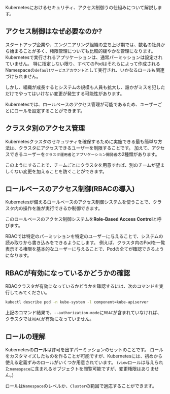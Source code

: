 




Kubernetesにおけるセキュリティ、アクセス制御うの仕組みについて解説します。



## アクセス制御はなぜ必要なのか?

スタートアップ企業や、エンジニアリング組織の立ち上げ期では、数名の社員から始まることが多く、権限管理についても比較的緩やかな管理になります。
Kubernetesで実行されるアプリケーションは、通常パーミッションは設定されていません。
特に指定しない限り、すべてのPodはそれらによって作成されるNamespaceの`defaultサービスアカウント`として実行され、いかなるロールも関連づけられません。


しかし、組織が成長するとシステムの規模も人員も拡大し、誰かがミスを犯しただけでやってはいけない変更が発生する可能性があります。

Kubernetesでは、ロールベースのアクセス管理が可能であるため、ユーザーごとにロールを設定することができます。


## クラスタ別のアクセス管理

Kubernetesクラスタのセキュリティを確保するために実施できる最も簡単な方法は、クラスタにアクセスできるユーザーを制限することです。
加えて、アクセスできるユーザーを`クラスタ運用者`と`アプリケーション開発者`の2種類があります。

このようにすることで、チームごとにクラスタを用意すれば、別のチームが望ましくない変更を加えることを防ぐことができます。


## ロールベースのアクセス制御(RBACの導入)

Kubernetesが備えるロールベースのアクセス制御システムを使うことで、クラスタ内の操作を誰が実行できるか制御できます。

このロールベースのアクセス制御システムを**Role-Based Access Control**と呼びます。

RBACでは特定のパーミッションを特定のユーザーに与えることで、システムの読み取りから書き込みをできるようにします。
例えば、クラスタ内のPodを一覧表示する権限を基本的なユーザーに与えることで、Podの全てが確認できるようになります。



## RBACが有効になっているかどうかの確認


RBACクラスタが有効になっているかどうかを確認するには、次のコマンドを実行してみてください。

```sh
kubectl describe pod -n kube-system -l component=kube-apiserver
```

上記のコマンド結果で、`--authorization-mode`に`RBAC`が含まれていなければ、クラスタでは`RBAC`が有効になっていません。



## ロールの理解

Kubernetesの**ロール**は許可を出すパーミッションのセットのことです。
ロールをカスタマイズしたものを作ることが可能ですが、Kubernetesには、初めから使える定義ずみのロールがいくつか用意されています。
(`view`ロールは与えられた`namespace`に含まれるオブジェクトを閲覧可能ですが、変更権限はありません。)

ロールは`Namespace`のレベルか、`Cluster`の範囲で適応することができます。








